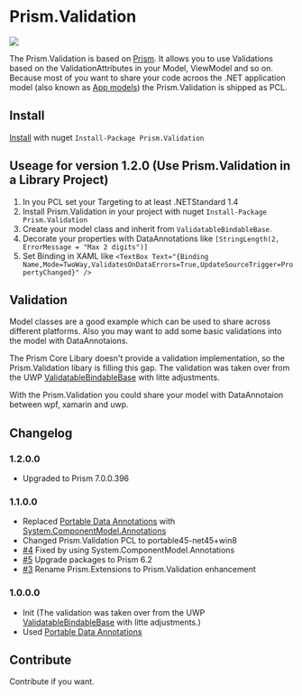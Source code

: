  # Prism.Validation

[<img src="https://ci.appveyor.com/api/projects/status/github/mfe-/Prism.Validation?branch=master&svg=true">](https://ci.appveyor.com/project/mfe-/prism-extensions)

The Prism.Validation is based on [Prism](https://github.com/PrismLibrary). It allows you to use Validations based on the ValidationAttributes in your Model, ViewModel and so on. 
Because most of you want to share your code acroos the .NET application model (also known as [App models](https://en.wikipedia.org/wiki/.NET_Framework#App_models)) the Prism.Validation is shipped as PCL.

## Install
[Install](https://www.nuget.org/packages/Prism.Validation/) with nuget ```Install-Package Prism.Validation```

## Useage for version 1.2.0  (Use Prism.Validation in a Library Project)
1. In you PCL set your Targeting to at least .NETStandard 1.4
2. Install Prism.Validation in your project with nuget ```Install-Package Prism.Validation``` 
3. Create your model class and inherit from ```ValidatableBindableBase```.
4. Decorate your properties with DataAnnotations like ```[StringLength(2, ErrorMessage = "Max 2 digits")]```
5. Set Binding in XAML like ```<TextBox Text="{Binding Name,Mode=TwoWay,ValidatesOnDataErrors=True,UpdateSourceTrigger=PropertyChanged}" />``` 

## Validation
Model classes are a good example which can be used to share across different platforms. Also you may want to add some basic validations into the model with DataAnnotaions.

The Prism Core Libary doesn't provide a validation implementation, so the Prism.Validation libary is filling this gap. The validation was taken over from the UWP [ValidatableBindableBase](https://github.com/PrismLibrary/Prism/tree/de7b03b5e015edcac595602512877b264a1345d1/Source/Windows10/Prism.Windows/Validation) with litte adjustments.

With the Prism.Validation you could share your model with DataAnnotaion between wpf, xamarin and uwp. 

## Changelog

### 1.2.0.0

- Upgraded to Prism 7.0.0.396 

### 1.1.0.0

- Replaced [Portable Data Annotations](https://www.nuget.org/packages/Portable.DataAnnotations/) with [System.ComponentModel.Annotations](https://www.nuget.org/packages/System.ComponentModel.Annotations/)
- Changed Prism.Validation PCL to portable45-net45+win8
- [#4](https://github.com/mfe-/Prism.Validation/issues/4) Fixed by using System.ComponentModel.Annotations
- [#5](https://github.com/mfe-/Prism.Validation/issues/5) Upgrade packages to Prism 6.2
- [#3](https://github.com/mfe-/Prism.Validation/issues/3) Rename Prism.Extensions to Prism.Validation enhancement

### 1.0.0.0
- Init (The validation was taken over from the UWP [ValidatableBindableBase](https://github.com/PrismLibrary/Prism/tree/de7b03b5e015edcac595602512877b264a1345d1/Source/Windows10/Prism.Windows/Validation) with litte adjustments.)
- Used [Portable Data Annotations](https://www.nuget.org/packages/Portable.DataAnnotations/)

## Contribute
Contribute if you want.
